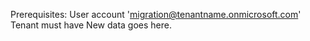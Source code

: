 Prerequisites:
User account 'migration@tenantname.onmicrosoft.com'
Tenant must have 
New data goes here.
